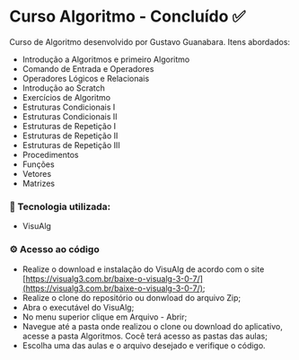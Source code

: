 # Curso Algoritmo - Concluído ✅

Curso de Algoritmo desenvolvido por Gustavo Guanabara. Itens abordados:

- Introdução a Algoritmos e primeiro Algoritmo
- Comando de Entrada e Operadores
- Operadores Lógicos e Relacionais
- Introdução ao Scratch
- Exercícios de Algoritmo
- Estruturas Condicionais I
- Estruturas Condicionais II
- Estruturas de Repetição I
- Estruturas de Repetição II
- Estruturas de Repetição III
- Procedimentos
- Funções
- Vetores 
- Matrizes

### 🔧 Tecnologia utilizada: 

- VisuAlg


### ⚙️ Acesso ao código

- Realize o download e instalação do VisuAlg de acordo com o site [https://visualg3.com.br/baixe-o-visualg-3-0-7/](https://visualg3.com.br/baixe-o-visualg-3-0-7/);
- Realize o clone do repositório ou donwload do arquivo Zip;
- Abra o executável do VisuAlg;
- No menu superior clique em Arquivo - Abrir;
- Navegue até a pasta onde realizou o clone ou download  do aplicativo, acesse a pasta Algoritmos. Cocê terá acesso as pastas das aulas;
- Escolha uma das aulas e o arquivo desejado e verifique o código.  


